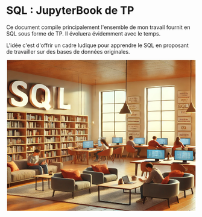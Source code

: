 # SQL : JupyterBook de TP

Ce document compile principalement l'ensemble de mon travail fournit en SQL sous forme de TP. Il évoluera évidemment avec le temps.

L'idée c'est d'offrir un cadre ludique pour apprendre le SQL en proposant de travailler sur des bases de données originales.

<p align="center">
    <img src="images/sql_librairie.png" width="500" height="400">
</p>